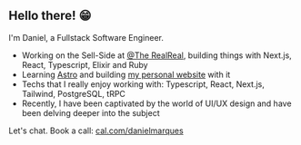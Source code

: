 ## Hello there! 😁

I'm Daniel, a Fullstack Software Engineer.

- Working on the Sell-Side at [@The RealReal](https://www.therealreal.com), building things with Next.js, React, Typescript, Elixir and Ruby
- Learning [Astro](https://astro.build) and building [my personal website](https://github.com/danielmarques12/danielmarques.dev) with it
- Techs that I really enjoy working with: Typescript, React, Next.js, Tailwind, PostgreSQL, tRPC
- Recently, I have been captivated by the world of UI/UX design and have been delving deeper into the subject

Let's chat. Book a call: [cal.com/danielmarques](https://cal.com/danielmarques)
